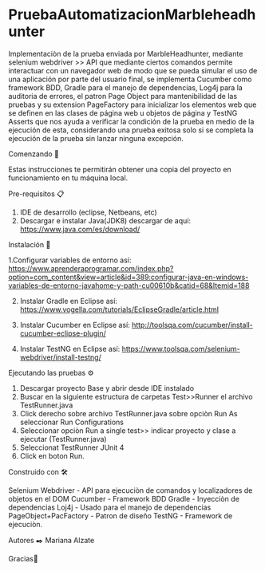 # PruebaAutomatizacionMarbleheadhunter 
Implementaciòn  de la prueba enviada por MarbleHeadhunter, mediante selenium webdriver >> API que mediante ciertos comandos permite interactuar 
con un navegador web de modo que se pueda simular el uso de una aplicación por parte del usuario final, se implementa Cucumber como framework BDD,
Gradle para el manejo de dependencias, Log4j para la auditoria de errores, el patron Page Object para mantenibilidad de las pruebas y su extension 
PageFactory para inicializar los elementos web que se definen en las clases de página web u objetos de página y TestNG Asserts que nos ayuda a verificar
la condición de la prueba en  medio de la ejecución de esta, considerando una prueba exitosa solo si se completa la ejecución de la prueba 
sin lanzar ninguna excepción.


Comenzando 🚀

Estas instrucciones te permitirán obtener una copia del proyecto en funcionamiento en tu máquina local.

Pre-requisitos 📋
1. IDE de desarrollo (eclipse, Netbeans, etc)
2. Descargar e instalar Java(JDK8) descargar de aquí: https://www.java.com/es/download/ 

Instalación 🔧

1.Configurar variables de entorno así: 
https://www.aprenderaprogramar.com/index.php?option=com_content&view=article&id=389:configurar-java-en-windows-variables-de-entorno-javahome-y-path-cu00610b&catid=68&Itemid=188

2. Instalar Gradle en Eclipse así: https://www.vogella.com/tutorials/EclipseGradle/article.html

3. Instalar Cucumber en Eclipse así: http://toolsqa.com/cucumber/install-cucumber-eclipse-plugin/

4. Instalar TestNG en Eclipse así: https://www.toolsqa.com/selenium-webdriver/install-testng/


Ejecutando las pruebas ⚙️
1. Descargar proyecto Base y abrir desde IDE instalado
2. Buscar en la siguiente estructura de carpetas Test>>Runner el archivo TestRunner.java
3. Click derecho sobre archivo TestRunner.java sobre opciòn Run As seleccionar Run Configurations
4. Seleccionar opciòn Run a single test>> indicar proyecto y clase a ejecutar (TestRunner.java)
5. Seleccionat TestRunner JUnit 4
6. Click en boton Run.








Construido con 🛠️ 

Selenium Webdriver - API para ejecuciòn de comandos y localizadores de objetos en el DOM
Cucumber - Framework BDD
Gradle - Inyecciòn de dependencias
Loj4j  - Usado para el manejo de dependencias
PageObject+PacFactory - Patron de diseño
TestNG - Framework de ejecuciòn.



Autores ✒️
Mariana Alzate


Gracias📢

